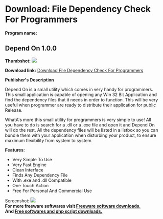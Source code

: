 # Download: File Dependency Check For Programmers

**Program name:**

## Depend On 1.0.0

  
**Thumbshot:** ![](http://www.freewarefiles.com/screenshot/dependon_md.gif)   
  
**Download link:** [Download File Dependency Check For Programmers](http://freesoftwares.boysofts.com/Depend-On_program_20119.html)  
  


**Publisher's Description**  
  


Depend On is a small utility which comes in very handy for programmers. This small application is capable of opening any Win 32 Bit Application and find the dependency files that it needs in order to function. This will be very useful when programmer are ready to distribute their application for public Release. 

WhatA's more this small utility for programmers is very simple to use! All you have to do is search for a .dll or a .exe file and open it and Depend On will do the rest. All the dependency files will be listed in a listbox so you can bundle them with your application when disturbing your product, to ensure maximum flexibility from system to system.

**Features:**

  * Very Simple To Use 
  * Very Fast Engine 
  * Clean Interface 
  * Finds Any Dependency File 
  * With .exe and .dll Compatible 
  * One Touch Action 
  * Free For Personal And Commercial Use 

  
  
Screenshot: ![](http://www.freewarefiles.com/screenshot/dependon.gif)   
**For more freeware softwares visit [Freeware software downloads.](http://freesoftwares.boysofts.com/)**   
**And [Free softwares and php script downloads.](http://www.boysofts.com/)**
